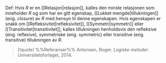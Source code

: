 Def:
Hvis $R$ er en [[Relasjon|relasjon]], kalles den minste relasjonen som inneholder $R$ og som har en gitt egenskap, [[Lukket mengde|tillukningen]] (eng. closure) av $R$ med hensyn til denne egenskapen.  Hvis egenskapen er snakk om [[Refleksivitet|refleksivitet]], [[Symmetri|symmetri]] eller [[Transitivitet|transitivitet]], kalles tillukningen henholdsvis den refleksive (eng. reflexive), symmetriske (eng. symmetric) eller transitive (eng. transitive) tillukningen av $R$.

> [!quote] %%Referanser%%
Antonsen, Roger. *Logiske metoder*. Universitetsforlaget, 2014.
